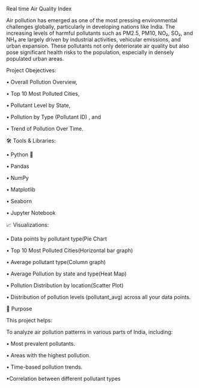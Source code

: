 Real time Air Quality Index

Air pollution has emerged as one of the most pressing environmental challenges globally, particularly in developing nations like India. The increasing levels of harmful pollutants such as PM2.5, PM10, NO₂, SO₂, and NH₃ are largely driven by industrial activities, vehicular emissions, and urban expansion. These pollutants not only deteriorate air quality but also pose significant health risks to the population, especially in densely populated urban areas.

Project Obejectives:


• Overall Pollution Overview,

• Top 10 Most Polluted Cities,

• Pollutant Level by State,

• Pollution by Type (Pollutant ID) ,   and

• Trend of Pollution Over Time.
 
🛠️ Tools & Libraries:


• Python 🐍

• Pandas

• NumPy

• Matplotlib

• Seaborn

• Jupyter Notebook

📈 Visualizations:


• Data points by pollutant type(Pie Chart

• Top 10 Most Polluted Cities(Horizontal bar graph)

• Average pollutant type(Column graph)

• Average Pollution by state and type(Heat Map)

• Pollution Distribution by location(Scatter Plot)

• Distribution of pollution levels (pollutant_avg) across all your data points.


📌 Purpose

This project helps:

To analyze air pollution patterns in various parts of India, including:

• Most prevalent pollutants.

• Areas with the highest pollution.

• Time-based pollution trends.

 •Correlation between different pollutant types
